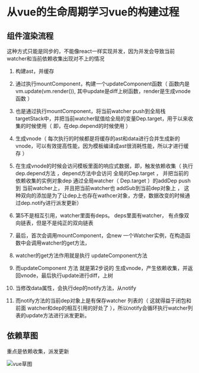 # 从vue的生命周期学习vue的构建过程

## 组件渲染流程

这种方式只能是同步的，不能像react一样实现并发，因为并发会导致当前watcher和当前依赖收集出现对不上的情况

1. 构建ast，并缓存
2. 通过执行mountComponent，构建一个updateComponent函数（ 函数内是 vm.update(vm.render()), 其中update是diff上树函数，render是生成vnode函数 ）
3. 也是通过执行mountComponent，将当前watcher push到全局栈targetStack中，并把当前watcher赋值给全局的变量Dep.target，用于以来收集的时候使用（ 即，在dep.depend的时候使用 ）
4. 生成vnode（ 每次执行的时候都是将缓存的ast和data进行合并生成新的vnode，可以有效提高性能，因为模板编译成ast很消耗性能，所以才进行缓存 ）
5. 在生成vnode的时候会访问模板里面的响应式数据，即，触发依赖收集（ 执行dep.depend方法 ，depend方法中会访问 全局的Dep.target ，
    并把当前的依赖收集的实例对象dep 通过全局watcher（ Dep.target ）的addDep push到 当前watcher上， 并且把当前watcher也 addSub到当前dep对象上 ，
    这种双向的添加是为了让dep上也存在wathcer对象，方便，数据改变的时候通过dep.notify进行派发更新）
6. 第5不是相互引用，watcher里面有deps。 deps里面有watcher， 有点像双向链表，但是不是纯正的双向链表
7. 最后，首次会调用mountComponent，会new 一个Watcher实例，在构造函数中会调用watcher的get方法，
8. watcher的get方法作用就是执行 updateComponent方法
9. 而updateComponent 方法 就是第2步说的 生成vnode，产生依赖收集，并返回vnode，最后执行update进行diff，上树

10. 当修改data属性，会执行dep的notify方法，从notify
11. 而notify方法的当前dep对象上是有保存watcher 列表的（ 这就得益于闭包和 前面 watcher和dep的相互引用的好处了 ），所以notify会循环执行watcher列表的update方法进行派发更新。 


## 依赖草图

重点是依赖收集，派发更新

![vue草图](./img/dep.png)

